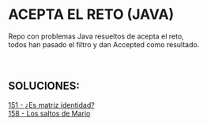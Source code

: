 # ACEPTA EL RETO (JAVA)
Repo con problemas Java resueltos de acepta el reto, <br/>todos han pasado el filtro y dan Accepted como resultado.
</br></br></br>
## SOLUCIONES:</br>
[151 - ¿Es matriz identidad?](https://github.com/sergiogh7/acepta-el-reto-java/tree/151-Es_matriz_identidad) </br>
[158 - Los saltos de Mario](https://github.com/sergiogh7/acepta-el-reto-java/tree/158-Los_saltos_de_Mario)
